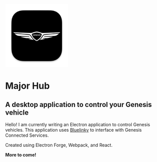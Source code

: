 <img src="./icons/icon.png" height="200px">

# Major Hub
## A desktop application to control your Genesis vehicle

Hello! I am currently writing an Electron application to control Genesis vehicles. This application uses [Bluelinky](https://github.com/Hacksore/bluelinky) to interface with Genesis Connected Services.

Created using Electron Forge, Webpack, and React.

**More to come!**